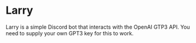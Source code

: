 # Larry

Larry is a simple Discord bot that interacts with the OpenAI GTP3 API. You need to supply your own GPT3 key for this to
work.
